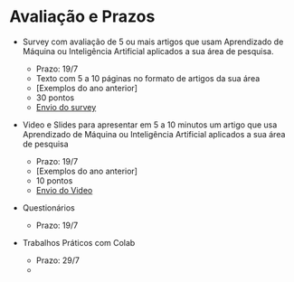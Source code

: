 # Avaliação e Prazos




* Survey com avaliação de 5 ou mais artigos que usam Aprendizado de Máquina ou Inteligência Artificial aplicados a sua área de pesquisa.
    * Prazo: 19/7
    * Texto com 5 a 10 páginas no formato de artigos da sua área
    * [Exemplos do ano anterior]
    * 30 pontos
    * [Envio do survey](https://forms.gle/siL4LjjKkjm5zHFm7)
* Video e Slides para apresentar em 5 a 10 minutos um artigo que usa Aprendizado de Máquina ou Inteligência Artificial aplicados a sua área de pesquisa
    * Prazo: 19/7
    * [Exemplos do ano anterior]
    * 10 pontos
    * [Envio do Video](https://forms.gle/QejQNwMRh3DbXYq46)
* Questionários
    * Prazo: 19/7

* Trabalhos Práticos com Colab
   * Prazo: 29/7
   * 
